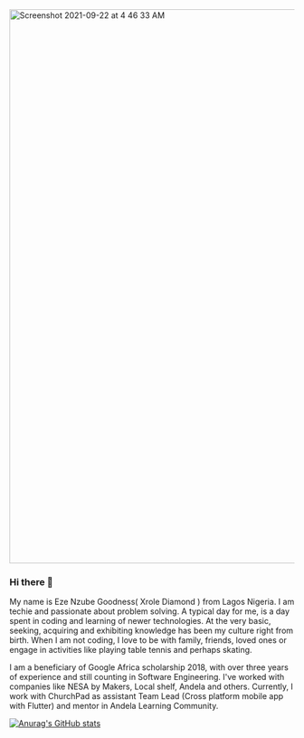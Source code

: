 <img width="979" alt="Screenshot 2021-09-22 at 4 46 33 AM" src="https://user-images.githubusercontent.com/32772323/134280361-8f52a991-753a-4118-a2a0-7f79442a0c32.png">



### Hi there 👋

My name is Eze Nzube Goodness( Xrole Diamond ) from Lagos Nigeria. I am techie and passionate about problem solving. A typical day for me, is a day spent in coding and learning of newer technologies. At the very basic, seeking, acquiring and exhibiting knowledge has been my culture right from birth. When I am not coding, I love to be with family, friends, loved ones or engage in activities like playing table tennis and perhaps skating.

I am a beneficiary of Google Africa scholarship 2018, with over three years of experience and still counting in Software Engineering. I've worked with companies like NESA by Makers, Local shelf, Andela and others. Currently, I work with ChurchPad as assistant Team Lead (Cross platform mobile app with Flutter) and mentor in Andela Learning Community.

[![Anurag's GitHub stats](https://github-readme-stats.vercel.app/api?username=xrole)](https://github.com/anuraghazra/github-readme-stats)
